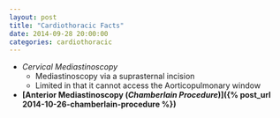 ```yaml
---
layout: post
title: "Cardiothoracic Facts"
date: 2014-09-28 20:00:00
categories: cardiothoracic
---
```


* *Cervical Mediastinoscopy*
  * Mediastinoscopy via a suprasternal incision
  * Limited in that it cannot access the Aorticopulmonary window
* **[Anterior Mediastinoscopy (_Chamberlain Procedure_)]({% post_url 2014-10-26-chamberlain-procedure %})**